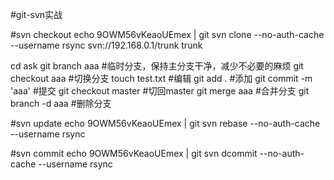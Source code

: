 #git-svn实战

#svn checkout
echo 9OWM56vKeaoUEmex | git svn clone --no-auth-cache --username rsync svn://192.168.0.1/trunk trunk

cd ask
git branch aaa      #临时分支，保持主分支干净，减少不必要的麻烦
git checkout aaa    #切换分支
touch test.txt      #编辑
git add .           #添加
git commit -m 'aaa' #提交
git checkout master #切回master
git merge aaa       #合并分支
git branch -d aaa   #删除分支

#svn update
echo 9OWM56vKeaoUEmex | git svn rebase --no-auth-cache --username rsync

#svn commit
echo 9OWM56vKeaoUEmex | git svn dcommit --no-auth-cache --username rsync
